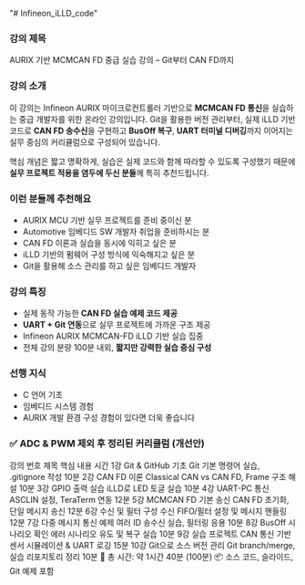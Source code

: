 "# Infineon_iLLD_code" 

### 강의 제목
AURIX 기반 MCMCAN FD 중급 실습 강의 – Git부터 CAN FD까지

### 강의 소개
이 강의는 Infineon AURIX 마이크로컨트롤러 기반으로 **MCMCAN FD 통신**을 실습하는 중급 개발자를 위한 온라인 강의입니다. Git을 활용한 버전 관리부터, 실제 iLLD 기반 코드로 **CAN FD 송수신**을 구현하고 **BusOff 복구**, **UART 터미널 디버깅**까지 이어지는 실무 중심의 커리큘럼으로 구성되어 있습니다.

핵심 개념은 짧고 명확하게, 실습은 실제 코드와 함께 따라할 수 있도록 구성했기 때문에 **실무 프로젝트 적용을 염두에 두신 분들**께 특히 추천드립니다.

### 이런 분들께 추천해요
- AURIX MCU 기반 실무 프로젝트를 준비 중이신 분
- Automotive 임베디드 SW 개발자 취업을 준비하시는 분
- CAN FD 이론과 실습을 동시에 익히고 싶은 분
- iLLD 기반의 펌웨어 구성 방식에 익숙해지고 싶은 분
- Git을 활용해 소스 관리를 하고 싶은 임베디드 개발자

### 강의 특징
- 실제 동작 가능한 **CAN FD 실습 예제 코드 제공**
- **UART + Git 연동**으로 실무 프로젝트에 가까운 구조 제공
- Infineon AURIX MCMCAN-FD iLLD 기반 실습 집중
- 전체 강의 분량 100분 내외, **짧지만 강력한 실습 중심 구성**

### 선행 지식
- C 언어 기초
- 임베디드 시스템 경험
- AURIX 개발 환경 구성 경험이 있다면 더욱 좋습니다


### ✅ ADC & PWM 제외 후 정리된 커리큘럼 (개선안)

강의 번호	제목	핵심 내용	시간
1강	Git & GitHub 기초	Git 기본 명령어 실습, .gitignore 작성	10분
2강	CAN FD 이론	Classical CAN vs CAN FD, Frame 구조 해설	10분
3강	GPIO 출력 실습	iLLD로 LED 토글 실습	10분
4강	UART-PC 통신	ASCLIN 설정, TeraTerm 연동	12분
5강	MCMCAN FD 기본 송신	CAN FD 초기화, 단일 메시지 송신	12분
6강	수신 및 필터 구성	수신 FIFO/필터 설정 및 메시지 핸들링	12분
7강	다중 메시지 통신 예제	여러 ID 송수신 실습, 필터링 응용	10분
8강	BusOff 시나리오 확인	에러 시나리오 유도 및 복구 실습	10분
9강	실습 프로젝트	CAN 통신 기반 센서 시뮬레이션 & UART 로깅	15분
10강	Git으로 소스 버전 관리	Git branch/merge, 실습 리포지토리 정리	10분
📌 총 시간: 약 1시간 40분 (100분)
📦 소스 코드, 슬라이드, Git 예제 포함

